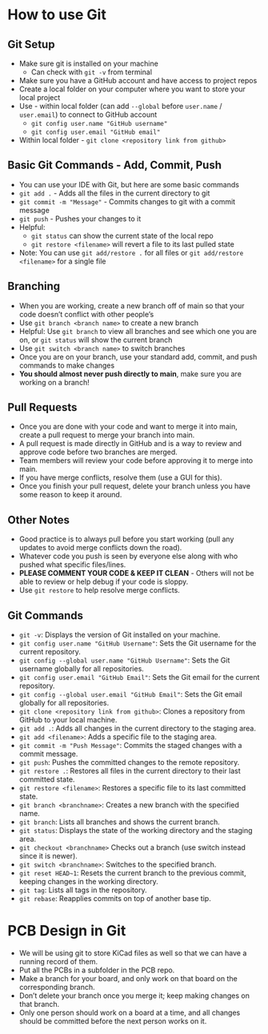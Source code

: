 # How to use Git

## Git Setup

- Make sure git is installed on your machine
  - Can check with `git -v` from terminal
- Make sure you have a GitHub account and have access to project repos
- Create a local folder on your computer where you want to store your local project
- Use - within local folder (can add `--global` before `user.name` / `user.email`) to connect to GitHub account
  - `git config user.name "GitHub username"`
  - `git config user.email "GitHub email"`
- Within local folder - `git clone <repository link from github>`

## Basic Git Commands - Add, Commit, Push

- You can use your IDE with Git, but here are some basic commands
- `git add .` - Adds all the files in the current directory to git
- `git commit -m "Message"` - Commits changes to git with a commit message
- `git push` - Pushes your changes to it
- Helpful:
  - `git status` can show the current state of the local repo
  - `git restore <filename>` will revert a file to its last pulled state
- Note: You can use `git add/restore .` for all files or `git add/restore <filename>` for a single file

## Branching

- When you are working, create a new branch off of main so that your code doesn’t conflict with other people’s
- Use `git branch <branch name>` to create a new branch
- Helpful: Use `git branch` to view all branches and see which one you are on, or `git status` will show the current branch
- Use `git switch <branch name>` to switch branches
- Once you are on your branch, use your standard add, commit, and push commands to make changes
- **You should almost never push directly to main**, make sure you are working on a branch!

## Pull Requests

- Once you are done with your code and want to merge it into main, create a pull request to merge your branch into main.
- A pull request is made directly in GitHub and is a way to review and approve code before two branches are merged.
- Team members will review your code before approving it to merge into main.
- If you have merge conflicts, resolve them (use a GUI for this).
- Once you finish your pull request, delete your branch unless you have some reason to keep it around.

## Other Notes

- Good practice is to always pull before you start working (pull any updates to avoid merge conflicts down the road).
- Whatever code you push is seen by everyone else along with who pushed what specific files/lines.
- **PLEASE COMMENT YOUR CODE & KEEP IT CLEAN** - Others will not be able to review or help debug if your code is sloppy.
- Use `git restore` to help resolve merge conflicts.

## Git Commands

- `git -v`: Displays the version of Git installed on your machine.
- `git config user.name "GitHub Username"`: Sets the Git username for the current repository.
- `git config --global user.name "GitHub Username"`: Sets the Git username globally for all repositories.
- `git config user.email "GitHub Email"`: Sets the Git email for the current repository.
- `git config --global user.email "GitHub Email"`: Sets the Git email globally for all repositories.
- `git clone <repository link from github>`: Clones a repository from GitHub to your local machine.
- `git add .`: Adds all changes in the current directory to the staging area.
- `git add <filename>`: Adds a specific file to the staging area.
- `git commit -m "Push Message"`: Commits the staged changes with a commit message.
- `git push`: Pushes the committed changes to the remote repository.
- `git restore .`: Restores all files in the current directory to their last committed state.
- `git restore <filename>`: Restores a specific file to its last committed state.
- `git branch <branchname>`: Creates a new branch with the specified name.
- `git branch`: Lists all branches and shows the current branch.
- `git status`: Displays the state of the working directory and the staging area.
- `git checkout <branchname>` Checks out a branch (use switch instead since it is newer).
- `git switch <branchname>`: Switches to the specified branch.
- `git reset HEAD~1`: Resets the current branch to the previous commit, keeping changes in the working directory.
- `git tag`: Lists all tags in the repository.
- `git rebase`: Reapplies commits on top of another base tip.


# PCB Design in Git

- We will be using git to store KiCad files as well so that we can have a running record of them.
- Put all the PCBs in a subfolder in the PCB repo.
- Make a branch for your board, and only work on that board on the corresponding branch.
- Don’t delete your branch once you merge it; keep making changes on that branch.
- Only one person should work on a board at a time, and all changes should be committed before the next person works on it.


